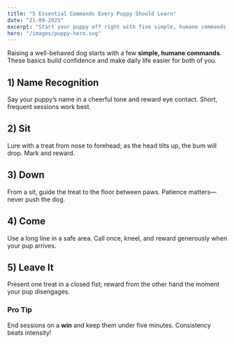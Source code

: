 ```yaml
---
title: "5 Essential Commands Every Puppy Should Learn"
date: "21-09-2025"
excerpt: "Start your puppy off right with five simple, humane commands that build good habits for life."
hero: "/images/puppy-hero.svg"
---
```


Raising a well-behaved dog starts with a few **simple, humane commands**. These basics build confidence and make daily life easier for both of you.

## 1) Name Recognition
Say your puppy’s name in a cheerful tone and reward eye contact. Short, frequent sessions work best.

## 2) Sit
Lure with a treat from nose to forehead; as the head tilts up, the bum will drop. Mark and reward.

## 3) Down
From a sit, guide the treat to the floor between paws. Patience matters—never push the dog.

## 4) Come
Use a long line in a safe area. Call once, kneel, and reward generously when your pup arrives.

## 5) Leave It
Present one treat in a closed fist; reward from the other hand the moment your pup disengages.

### Pro Tip
End sessions on a **win** and keep them under five minutes. Consistency beats intensity!
